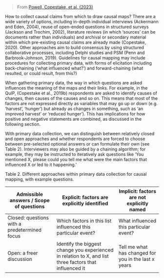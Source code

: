 
> From [Powell, Copestake, et al. (2023)]()

How to collect causal claims from which to draw causal maps? There are a wide variety of options, including in-depth individual interviews (Ackermann and Eden, 2004), reuse of open-ended questions in structured surveys (Jackson and Trochim, 2002), literature reviews (in which ‘sources’ can be documents rather than individuals) and archival or secondary material within which pre-existing causal claims are already made (Copestake, 2020). Other approaches aim to build consensus by using structured collaborative processes, including Delphi studies and PSM (Penn and Barbrook-Johnson, 2019). Guidelines for causal mapping may include procedures for collecting primary data, with forms of elicitation including back-chaining (‘what influenced what?’) and forward-chaining (what resulted, or could result, from this?)

  When gathering primary data, the way in which questions are asked influences the meaning of the maps and their links. For example, in the QuIP, (Copestake et al., 2019b) respondents are asked to identify causes of changes, then causes of the causes and so on. This means that most of the factors are not expressed directly as variables that may go up or down (e.g. ‘harvest’, ‘hunger’) but already as changes in something, such as ‘an improved harvest’ or ‘reduced hunger’). This has implications for how positive and negative statements are combined, as discussed in the following section.

  With primary data collection, we can distinguish between relatively closed and open approaches and whether respondents are forced to choose between pre-selected optional answers or can formulate their own (see Table 2). Interviewers may also be guided by a chaining algorithm; for example, they may be instructed to iteratively ask questions like ‘You mentioned X, please could you tell me what were the main factors that influenced X or led to it happening.’

   

  Table 2. Different approaches within primary data collection for causal mapping, with example questions.

| **Admissible answers / Scope of questions** | **Explicit**: factors are explicitly identified | **Implicit**: factors are not explicitly named |
|---------------------------------------------|-------------------------------------------------|------------------------------------------------|
| Closed: questions with a predetermined focus | Which factors in this list influenced this particular event? | What influenced this particular event? |
| Open: a freer discussion | Identify the biggest change you experienced in relation to X, and list three factors that influenced it | Tell me what has changed for you in the last x years |

